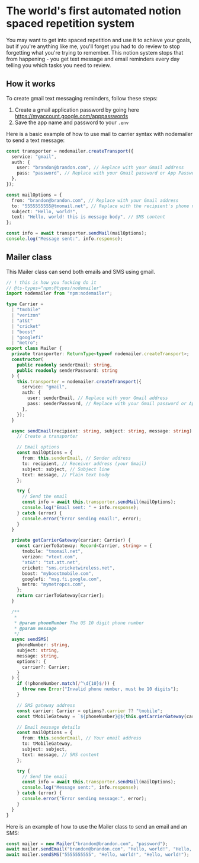 # The world's first automated notion spaced repetition system

You may want to get into spaced repetition and use it to achieve your goals, but if you're anything like me, you'll forget you had to do review to stop forgetting what you're trying to remember.
This notion system stops that from happening - you get text message and email reminders every day telling you which tasks you need to review.

## How it works

To create gmail text messaging reminders, follow these steps:

1. Create a gmail application password by going here https://myaccount.google.com/apppasswords
2. Save the app name and password to your `.env`

Here is a basic example of how to use mail to carrier syntax with nodemailer to send a text message:

```ts
const transporter = nodemailer.createTransport({
  service: "gmail",
  auth: {
    user: "brandon@brandon.com", // Replace with your Gmail address
    pass: "password", // Replace with your Gmail password or App Password
  },
});

const mailOptions = {
  from: "brandon@brandon.com", // Replace with your Gmail address
  to: "5555555555@tmomail.net", // Replace with the recipient's phone number
  subject: "Hello, world!",
  text: "Hello, world! this is message body", // SMS content
};

const info = await transporter.sendMail(mailOptions);
console.log("Message sent:", info.response);
```

## Mailer class

This Mailer class can send both emails and SMS using gmail.

```ts
// ! this is how you fucking do it
// @ts-types="npm:@types/nodemailer"
import nodemailer from "npm:nodemailer";

type Carrier =
  | "tmobile"
  | "verizon"
  | "at&t"
  | "cricket"
  | "boost"
  | "googlefi"
  | "metro";
export class Mailer {
  private transporter: ReturnType<typeof nodemailer.createTransport>;
  constructor(
    public readonly senderEmail: string,
    public readonly senderPassword: string
  ) {
    this.transporter = nodemailer.createTransport({
      service: "gmail",
      auth: {
        user: senderEmail, // Replace with your Gmail address
        pass: senderPassword, // Replace with your Gmail password or App Password
      },
    });
  }

  async sendEmail(recipient: string, subject: string, message: string) {
    // Create a transporter

    // Email options
    const mailOptions = {
      from: this.senderEmail, // Sender address
      to: recipient, // Receiver address (your Gmail)
      subject: subject, // Subject line
      text: message, // Plain text body
    };

    try {
      // Send the email
      const info = await this.transporter.sendMail(mailOptions);
      console.log("Email sent: " + info.response);
    } catch (error) {
      console.error("Error sending email:", error);
    }
  }

  private getCarrierGateway(carrier: Carrier) {
    const carrierToGateway: Record<Carrier, string> = {
      tmobile: "tmomail.net",
      verizon: "vtext.com",
      "at&t": "txt.att.net",
      cricket: "sms.cricketwireless.net",
      boost: "myboostmobile.com",
      googlefi: "msg.fi.google.com",
      metro: "mymetropcs.com",
    };
    return carrierToGateway[carrier];
  }

  /**
   *
   * @param phoneNumber The US 10 digit phone number
   * @param message
   */
  async sendSMS(
    phoneNumber: string,
    subject: string,
    message: string,
    options?: {
      carrier?: Carrier;
    }
  ) {
    if (!phoneNumber.match(/^\d{10}$/)) {
      throw new Error("Invalid phone number, must be 10 digits");
    }

    // SMS gateway address
    const carrier: Carrier = options?.carrier ?? "tmobile";
    const tMobileGateway = `${phoneNumber}@${this.getCarrierGateway(carrier)}`;

    // Email message details
    const mailOptions = {
      from: this.senderEmail, // Your email address
      to: tMobileGateway,
      subject: subject,
      text: message, // SMS content
    };

    try {
      // Send the email
      const info = await this.transporter.sendMail(mailOptions);
      console.log("Message sent:", info.response);
    } catch (error) {
      console.error("Error sending message:", error);
    }
  }
}
```

Here is an example of how to use the Mailer class to send an email and an SMS:

```ts
const mailer = new Mailer("brandon@brandon.com", "password");
await mailer.sendEmail("brandon@brandon.com", "Hello, world!", "Hello, world!");
await mailer.sendSMS("5555555555", "Hello, world!", "Hello, world!");
```

